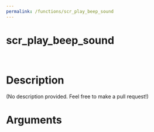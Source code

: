 ```yaml
---
permalink: /functions/scr_play_beep_sound
---
```

# scr_play_beep_sound  
&nbsp;  
# Description  
(No description provided. Feel free to make a pull request!) 
&nbsp;  
# Arguments


